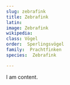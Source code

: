 ```yaml
---
slug: zebrafink
title: Zebrafink
latin:
image: Zebrafink
wikipedia: 
class: Vögel
order:  Sperlingsvögel
family:  Prachtfinken
species:  Zebrafink

---
```


I am content.
